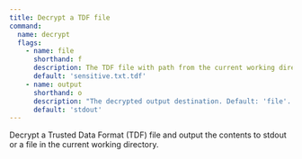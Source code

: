 ```yaml
---
title: Decrypt a TDF file
command:
  name: decrypt
  flags:
    - name: file
      shorthand: f
      description: The TDF file with path from the current working directory being decrypted (default 'sensitive.txt.tdf')
      default: 'sensitive.txt.tdf'
    - name: output
      shorthand: o
      description: "The decrypted output destination. Default: 'file'. Options: ['file', 'stdout']"
      default: 'stdout'
---
```


Decrypt a Trusted Data Format (TDF) file and output the contents to stdout or a file in the current working directory.
